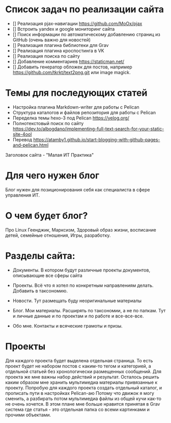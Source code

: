 # Список задач по реализации сайта

- [] Реализация pjax-навигации https://github.com/MoOx/pjax
- [] Встроить yandex и google мониторинг сайта
- [] Поиск информации по автоматическому добавлению страниц из GitHub (очень важно для новостей)
- [] Реализация плагина библиотеки для Grav
- [] Реализация плагина кроспостинга в VK
- [] Реализация поиска по сайту
- [] Добавление комментариев https://staticman.net/
- [] Добавить генератор обложек для постов, например https://github.com/tkrkt/text2png.git или image magick.

# Темы для последующих статей
- Настройка плагина Markdown-writer для работы с Pelican
- Структура каталогов и файлов репозитория для работы с Pelican
- Переделка темы hexo-3 под Pelican https://yelog.org/
- Полнотекстовый поиск по сайту https://dev.to/albogdano/implementing-full-text-search-for-your-static-site-4ool
- Перевод https://atamby1.github.io/start-blogging-with-github-pages-and-pelican.html

Заголовок сайта - "Малая ИТ Практика"

# Для чего нужен блог
Блог нужен для позиционирования себя как специалиста в сфере управления ИТ.

# О чем будет блог?
Про Linux Геенджик, Марксизм, Здоровый образ жизни, восписание детей, семейные отношения, Игры, разработку.


# Разделы сайта:
- Документы. В котором будут различные проекты документов, описывающие все сферы
    сайта
- Проекты. Всё что я хотел по конкретным направлениям делать. Добавить в таксономию.

- Новости. Тут размещать буду неоригинальные материалы

- Блог. Мои материалы. Расширять по таксономии, а не по папкам. Тут и личные данные и по проектам и по работе и все-все-все.

- Обо мне. Контакты и всяческие грамоты и призы.

# Проекты
Для каждого проекта будет выделена отдельная страница. То есть проект будет не набором постов с каким-то тегом и категорией, а отдельной статьей без хронологически размещенных сообщений. Для проекта же мне важны набор действий и результат. Осталось решить каким образом мне хранить мультимедиа материалы привязанные к проекту. Попробую для каждого проекта создать отдельный каталог, и прописать пути в настройках Pelican-аю Потому что движок я могу сменить, а разбирать потом мультимедиа файлы из общей кучи как-то не очень хочется. В этом плане мне больше нравится принятая в Grav система где статья - это отдельная папка со всеми картинками и прочими объектами.
